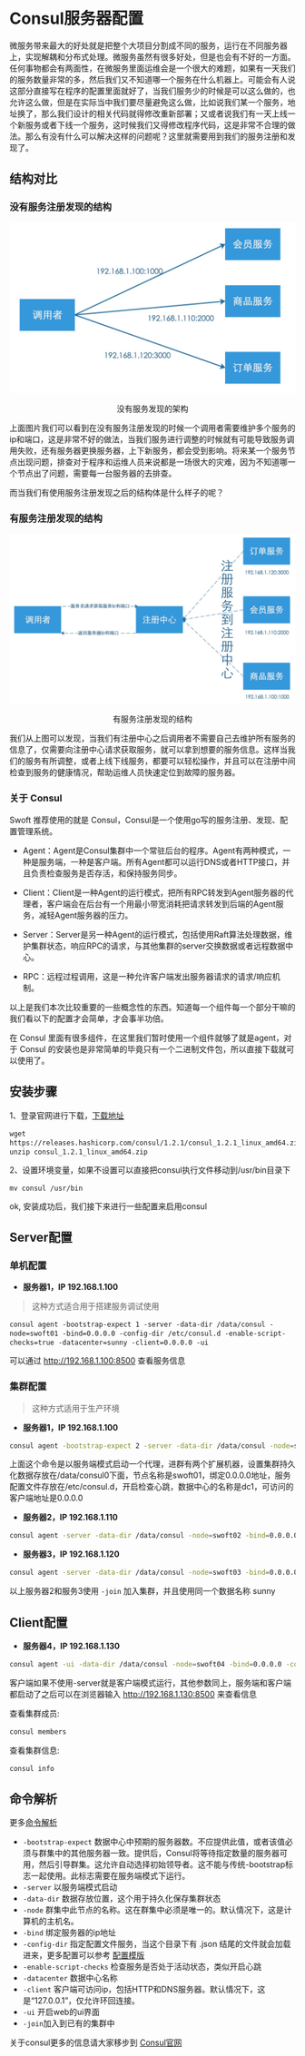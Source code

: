 # Consul服务器配置

微服务带来最大的好处就是把整个大项目分割成不同的服务，运行在不同服务器上，实现解耦和分布式处理。微服务虽然有很多好处，但是也会有不好的一方面。任何事物都会有两面性，在微服务里面运维会是一个很大的难题，如果有一天我们的服务数量非常的多，然后我们又不知道哪一个服务在什么机器上。可能会有人说这部分直接写在程序的配置里面就好了，当我们服务少的时候是可以这么做的，也允许这么做，但是在实际当中我们要尽量避免这么做，比如说我们某一个服务，地址换了，那么我们设计的相关代码就得修改重新部署；又或者说我们有一天上线一个新服务或者下线一个服务，这时候我们又得修改程序代码，这是非常不合理的做法。那么有没有什么可以解决这样的问题呢？这里就需要用到我们的服务注册和发现了。

## 结构对比

### 没有服务注册发现的结构

![没有服务注册发现的结构](images/consul1.png)

<center>没有服务发现的架构</center>

上面图片我们可以看到在没有服务注册发现的时候一个调用者需要维护多个服务的ip和端口，这是非常不好的做法，当我们服务进行调整的时候就有可能导致服务调用失败，还有服务器更换服务器，上下新服务，都会受到影响。将来某一个服务节点出现问题，排查对于程序和运维人员来说都是一场很大的灾难，因为不知道哪一个节点出了问题，需要每一台服务器的去排查。

而当我们有使用服务注册发现之后的结构体是什么样子的呢？

### 有服务注册发现的结构

![有服务注册发现的结构](images/consul2.png)

<center>有服务注册发现的结构</center>

我们从上图可以发现，当我们有注册中心之后调用者不需要自己去维护所有服务的信息了，仅需要向注册中心请求获取服务，就可以拿到想要的服务信息。这样当我们的服务有所调整，或者上线下线服务，都要可以轻松操作，并且可以在注册中间检查到服务的健康情况，帮助运维人员快速定位到故障的服务器。

### 关于 Consul

Swoft 推荐使用的就是 Consul，Consul是一个使用go写的服务注册、发现、配置管理系统。

* Agent：Agent是Consul集群中一个常驻后台的程序。Agent有两种模式，一种是服务端，一种是客户端。所有Agent都可以运行DNS或者HTTP接口，并且负责检查服务是否存活，和保持服务同步。

* Client：Client是一种Agent的运行模式，把所有RPC转发到Agent服务器的代理者，客户端会在后台有一个用最小带宽消耗把请求转发到后端的Agent服务，减轻Agent服务器的压力。

* Server：Server是另一种Agent的运行模式，包括使用Raft算法处理数据，维护集群状态，响应RPC的请求，与其他集群的server交换数据或者远程数据中心。

* RPC：远程过程调用，这是一种允许客户端发出服务器请求的请求/响应机制。

以上是我们本次比较重要的一些概念性的东西。知道每一个组件每一个部分干嘛的我们看以下的配置才会简单，才会事半功倍。

在 Consul 里面有很多组件，在这里我们暂时使用一个组件就够了就是agent，对于 Consul 的安装也是非常简单的毕竟只有一个二进制文件包，所以直接下载就可以使用了。

## 安装步骤

1、登录官网进行下载，[下载地址](https://www.consul.io/downloads.html)

```shell
wget https://releases.hashicorp.com/consul/1.2.1/consul_1.2.1_linux_amd64.zip
unzip consul_1.2.1_linux_amd64.zip
```

2、设置环境变量，如果不设置可以直接把consul执行文件移动到/usr/bin目录下

```shell
mv consul /usr/bin
```

ok, 安装成功后，我们接下来进行一些配置来启用consul

## Server配置

### 单机配置

- **服务器1，IP 192.168.1.100**

> 这种方式适合用于搭建服务调试使用

```shell
consul agent -bootstrap-expect 1 -server -data-dir /data/consul -node=swoft01 -bind=0.0.0.0 -config-dir /etc/consul.d -enable-script-checks=true -datacenter=sunny -client=0.0.0.0 -ui
```

可以通过 http://192.168.1.100:8500 查看服务信息

### 集群配置

> 这种方式适用于生产环境

- **服务器1，IP 192.168.1.100**

```bash
consul agent -bootstrap-expect 2 -server -data-dir /data/consul -node=swoft01 -bind=0.0.0.0 -client=0.0.0.0 -config-dir /etc/consul.d -enable-script-checks=true -datacenter=sunny -client=0.0.0.0
```
上面这个命令是以服务端模式启动一个代理，进群有两个扩展机器，设置集群持久化数据存放在/data/consul0下面，节点名称是swoft01，绑定0.0.0.0地址，服务配置文件存放在/etc/consul.d，开启检查心跳，数据中心的名称是dc1，可访问的客户端地址是0.0.0.0

- **服务器2，IP 192.168.1.110**

```bash
consul agent -server -data-dir /data/consul -node=swoft02 -bind=0.0.0.0 -client=0.0.0.0 -config-dir /etc/consul.d -enable-script-checks=true -datacenter=sunny -join 192.168.1.100
```

- **服务器3，IP 192.168.1.120**

```bash
consul agent -server -data-dir /data/consul -node=swoft03 -bind=0.0.0.0 -client=0.0.0.0 -config-dir /etc/consul.d -enable-script-checks=true -datacenter=sunny -join 192.168.1.100
```

以上服务器2和服务3使用 `-join` 加入集群，并且使用同一个数据名称 sunny

## Client配置

- **服务器4，IP 192.168.1.130**

```bash
consul agent -ui -data-dir /data/consul -node=swoft04 -bind=0.0.0.0 -config-dir /etc/consul.d -enable-script-checks=true -datacenter=sunny -ui -client=0.0.0.0 -join 192.168.1.100
```

客户端如果不使用-server就是客户端模式运行，其他参数同上，服务端和客户端都启动了之后可以在浏览器输入 http://192.168.1.130:8500 来查看信息

查看集群成员:

```bash
consul members
```

查看集群信息:

```bash
consul info
```

## 命令解析

更多[命令解析](https://www.consul.io/docs/agent/options.html)

* `-bootstrap-expect` 数据中心中预期的服务器数。不应提供此值，或者该值必须与群集中的其他服务器一致。提供后，Consul将等待指定数量的服务器可用，然后引导群集。这允许自动选择初始领导者。这不能与传统-bootstrap标志一起使用。此标志需要在服务端模式下运行。
* `-server` 以服务端模式启动
* `-data-dir` 数据存放位置，这个用于持久化保存集群状态
* `-node` 群集中此节点的名称。这在群集中必须是唯一的。默认情况下，这是计算机的主机名。
* `-bind` 绑定服务器的ip地址
* `-config-dir` 指定配置文件服务，当这个目录下有 .json 结尾的文件就会加载进来，更多配置可以参考 [配置模版](https://www.consul.io/docs/agent/options.html#configuration_files)
* `-enable-script-checks` 检查服务是否处于活动状态，类似开启心跳
* `-datacenter` 数据中心名称
* `-client` 客户端可访问ip，包括HTTP和DNS服务器。默认情况下，这是“127.0.0.1”，仅允许环回连接。
* `-ui` 开启web的ui界面
* `-join`加入到已有的集群中

关于consul更多的信息请大家移步到 [Consul官网](https://www.consul.io)
